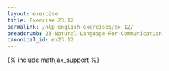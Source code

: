 ```yaml
---
layout: exercise
title: Exercise 23.12
permalink: /nlp-english-exercises/ex_12/
breadcrumb: 23-Natural-Language-For-Communication
canonical_id: ex23.12
---
```


{% include mathjax_support %}

